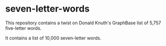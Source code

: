 # seven-letter-words

This repository contains a twist on 
Donald Knuth's GraphBase list of 5,757 five-letter words.

It contains a list of 10,000 seven-letter words.

